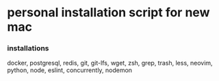 # personal installation script for new mac

### installations
docker, postgresql, redis, git, git-lfs, wget, zsh, grep, trash, less, neovim, python, node, eslint, concurrently, nodemon
